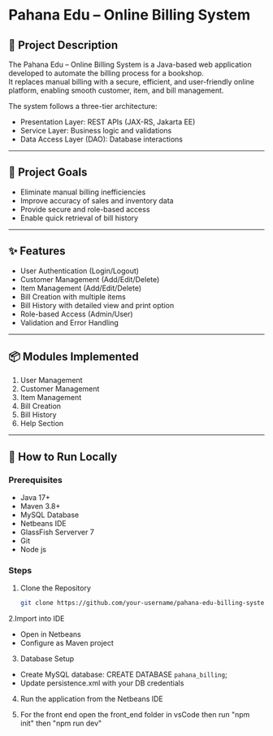 # Pahana Edu – Online Billing System

## 📄 Project Description
The Pahana Edu – Online Billing System is a Java-based web application developed to automate the billing process for a bookshop.  
It replaces manual billing with a secure, efficient, and user-friendly online platform, enabling smooth customer, item, and bill management.

The system follows a three-tier architecture:
- Presentation Layer: REST APIs (JAX-RS, Jakarta EE)
- Service Layer: Business logic and validations
- Data Access Layer (DAO): Database interactions

---

## 🎯 Project Goals
- Eliminate manual billing inefficiencies
- Improve accuracy of sales and inventory data
- Provide secure and role-based access
- Enable quick retrieval of bill history
  
---

## ✨ Features
- User Authentication (Login/Logout)
- Customer Management (Add/Edit/Delete)
- Item Management (Add/Edit/Delete)
- Bill Creation with multiple items
- Bill History with detailed view and print option
- Role-based Access (Admin/User)
- Validation and Error Handling

---

## 📦 Modules Implemented
1. User Management
2. Customer Management
3. Item Management
4. Bill Creation
5. Bill History
6. Help Section

---

## 🚀 How to Run Locally

### Prerequisites
- Java 17+
- Maven 3.8+
- MySQL Database
- Netbeans IDE
- GlassFish Serverver 7
- Git
- Node js

### Steps
1. Clone the Repository
   ```bash
   git clone https://github.com/your-username/pahana-edu-billing-system.git
   
2.Import into IDE
 - Open in Netbeans
 - Configure as Maven project
   
3. Database Setup
 - Create MySQL database: CREATE DATABASE `pahana_billing`;
 - Update persistence.xml with your DB credentials

4. Run the application from the Netbeans IDE
   
5. For the front end open the front_end folder in vsCode then run "npm init" then "npm run dev"
